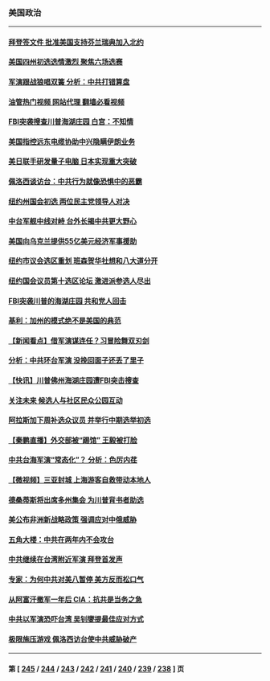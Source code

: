 ### 美国政治
---
#### [拜登签文件 批准美国支持芬兰瑞典加入北约](../../pages/ncid1078159/n13799045.md?08100445) 
#### [美国四州初选选情激烈 聚焦六场选赛](../../pages/ncid1078159/n13798933.md?08100445) 
#### [军演跟战狼唱双簧 分析：中共打错算盘](../../pages/ncid1078159/n13799011.md?08100445) 
#### [油管热门视频 网站代理 翻墙必看视频](http://209.222.30.114:81/youtube.html?08100445)
#### [FBI突袭搜查川普海湖庄园 白宫：不知情](../../pages/ncid1078159/n13798950.md?08100445) 
#### [美国指控远东电缆协助中兴隐瞒伊朗业务](../../pages/ncid1078159/n13798971.md?08100445) 
#### [美日联手研发量子电脑 日本实现重大突破](../../pages/ncid1078159/n13798979.md?08100445) 
#### [佩洛西谈访台：中共行为就像恐惧中的恶霸](../../pages/ncid1078159/n13798920.md?08100445) 
#### [纽约州国会初选 两位民主党领导人对决](../../pages/ncid1078159/n13798508.md?08100445) 
#### [中台军舰中线对峙 台外长揭中共更大野心](../../pages/ncid1078159/n13798740.md?08100445) 
#### [美国向乌克兰提供55亿美元经济军事援助](../../pages/ncid1078159/n13798555.md?08100445) 
#### [纽约市议会选区重划 班森贺华社想和八大道分开](../../pages/ncid1078159/n13798562.md?08100445) 
#### [纽约国会议员第十选区论坛 激进派参选人尽出](../../pages/ncid1078159/n13798566.md?08100445) 
#### [FBI突袭川普的海湖庄园 共和党人回击](../../pages/ncid1078159/n13798479.md?08100445) 
#### [基利：加州的模式绝不是美国的典范](../../pages/ncid1078159/n13798498.md?08100445) 
#### [【新闻看点】借军演谋连任？习冒险舞双刃剑](../../pages/ncid1078159/n13798415.md?08100445) 
#### [分析：中共环台军演 没挽回面子还丢了里子](../../pages/ncid1078159/n13798433.md?08100445) 
#### [【快讯】川普佛州海湖庄园遭FBI突击搜查](../../pages/ncid1078159/n13798436.md?08100445) 
#### [关注未来 候选人与社区民众公园互动](../../pages/ncid1078159/n13798435.md?08100445) 
#### [阿拉斯加下周补选众议员 并举行中期选举初选](../../pages/ncid1078159/n13798363.md?08100445) 
#### [【秦鹏直播】外交部被“踢馆” 王毅被打脸](../../pages/ncid1078159/n13798303.md?08100445) 
#### [中共台海军演“常态化”？ 分析：色厉内荏](../../pages/ncid1078159/n13798313.md?08100445) 
#### [【微视频】三亚封城 上海游客自救带动本地人](../../pages/ncid1078159/n13798298.md?08100445) 
#### [德桑蒂斯将出席多州集会 为川普背书者助选](../../pages/ncid1078159/n13798296.md?08100445) 
#### [美公布非洲新战略政策 强调应对中俄威胁](../../pages/ncid1078159/n13798330.md?08100445) 
#### [五角大楼：中共在两年内不会攻台](../../pages/ncid1078159/n13798354.md?08100445) 
#### [中共继续在台湾附近军演 拜登首发声](../../pages/ncid1078159/n13798310.md?08100445) 
#### [专家：为何中共对美八暂停 美方反而松口气](../../pages/ncid1078159/n13798323.md?08100445) 
#### [从阿富汗撤军一年后 CIA：抗共是当务之急](../../pages/ncid1078159/n13798224.md?08100445) 
#### [中共以军演恐吓台湾 吴钊燮提最佳应对方式](../../pages/ncid1078159/n13798312.md?08100445) 
#### [极限施压游戏 佩洛西访台使中共威胁破产](../../pages/ncid1078159/n13798285.md?08100445) 

---
#### 第 [ [245](./245.md?08100445) / [244](./244.md?08100445) / [243](./243.md?08100445) / [242](./242.md?08100445) / [241](./241.md?08100445) / [240](./240.md?08100445) / [239](./239.md?08100445) / [238](./238.md?08100445) ] 页
